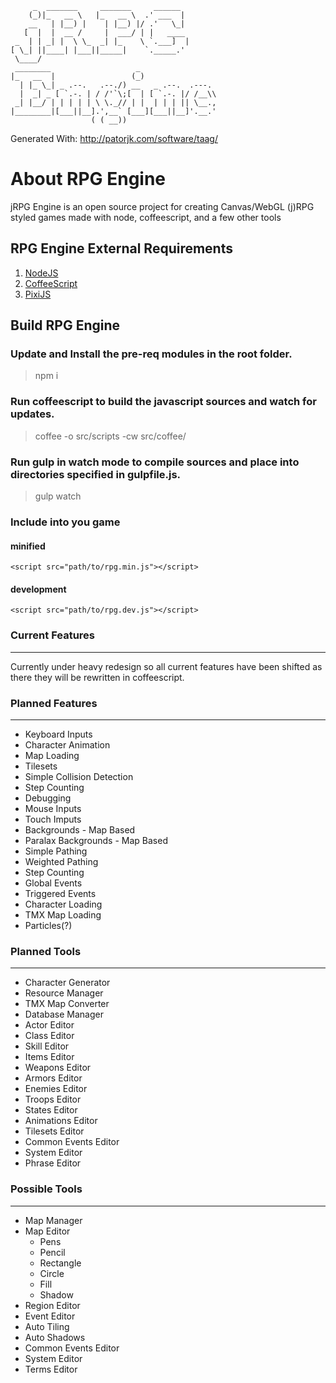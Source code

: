          _  _______     _______     ______
        (_)|_   __ \   |_   __ \  .' ___  |
        __   | |__) |    | |__) |/ .'   \_|
       [  |  |  __ /     |  ___/ | |   ____
     _  | | _| |  \ \_  _| |_    \ `.___]  |
    [ \_| ||____| |___||_____|    `._____.'
     \____/
     ________                   _
    |_   __  |                 (_)
      | |_ \_| _ .--.   .--./) __   _ .--.  .---.
      |  _| _ [ `.-. | / /'`\;[  | [ `.-. |/ /__\\
     _| |__/ | | | | | \ \._// | |  | | | || \__.,
    |________|[___||__].',__` [___][___||__]'.__.'
                      ( ( __))

Generated With: http://patorjk.com/software/taag/

About RPG Engine
======================================
jRPG Engine is an open source project for creating Canvas/WebGL (j)RPG styled games made with node, coffeescript, and a few other tools

RPG Engine External Requirements
--------------------------------------
1. [NodeJS](http://www.nodejs.org/)
2. [CoffeeScript](http://www.coffeescript.org/)
3. [PixiJS](http://www.pixijs.com/)

Build RPG Engine
--------------------------------------
### Update and Install the pre-req modules in the root folder.
> npm i

### Run coffeescript to build the javascript sources and watch for updates.
> coffee -o src/scripts -cw src/coffee/

### Run gulp in watch mode to compile sources and place into directories specified in gulpfile.js.
> gulp watch

### Include into you game
#### minified
    <script src="path/to/rpg.min.js"></script>
#### development
    <script src="path/to/rpg.dev.js"></script>


### Current Features
---------------------------------------
Currently under heavy redesign so all current features have been shifted as there they will be rewritten in coffeescript.



### Planned Features
---------------------------------------
* Keyboard Inputs
* Character Animation
* Map Loading
* Tilesets
* Simple Collision Detection
* Step Counting
* Debugging
* Mouse Inputs
* Touch Imputs
* Backgrounds - Map Based
* Paralax Backgrounds - Map Based
* Simple Pathing
* Weighted Pathing
* Step Counting
* Global Events
* Triggered Events
* Character Loading
* TMX Map Loading
* Particles(?)

### Planned Tools
---------------------------------------
* Character Generator
* Resource Manager
* TMX Map Converter
* Database Manager
 * Actor Editor
 * Class Editor
 * Skill Editor
 * Items Editor
 * Weapons Editor
 * Armors Editor
 * Enemies Editor
 * Troops Editor
 * States Editor
 * Animations Editor
 * Tilesets Editor
 * Common Events Editor
 * System Editor
 * Phrase Editor



### Possible Tools
---------------------------------------
* Map Manager
 * Map Editor
   * Pens
   * Pencil
   * Rectangle
   * Circle
   * Fill
   * Shadow
* Region Editor
* Event Editor
* Auto Tiling
* Auto Shadows
* Common Events Editor
* System Editor
* Terms Editor
